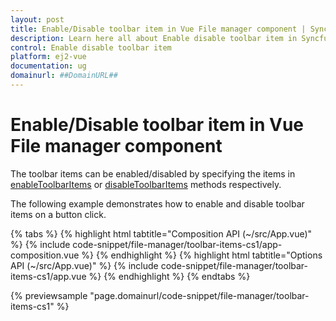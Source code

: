 ```yaml
---
layout: post
title: Enable/Disable toolbar item in Vue File manager component | Syncfusion
description: Learn here all about Enable disable toolbar item in Syncfusion Vue File manager component of Syncfusion Essential JS 2 and more.
control: Enable disable toolbar item 
platform: ej2-vue
documentation: ug
domainurl: ##DomainURL##
---
```


# Enable/Disable toolbar item in Vue File manager component

The toolbar items can be enabled/disabled by specifying the items in [enableToolbarItems](https://ej2.syncfusion.com/vue/documentation/api/file-manager/#enabletoolbaritems) or [disableToolbarItems](https://ej2.syncfusion.com/vue/documentation/api/file-manager/#disabletoolbaritems) methods respectively.

The following example demonstrates how to enable and disable toolbar items on a button click.

{% tabs %}
{% highlight html tabtitle="Composition API (~/src/App.vue)" %}
{% include code-snippet/file-manager/toolbar-items-cs1/app-composition.vue %}
{% endhighlight %}
{% highlight html tabtitle="Options API (~/src/App.vue)" %}
{% include code-snippet/file-manager/toolbar-items-cs1/app.vue %}
{% endhighlight %}
{% endtabs %}
        
{% previewsample "page.domainurl/code-snippet/file-manager/toolbar-items-cs1" %}